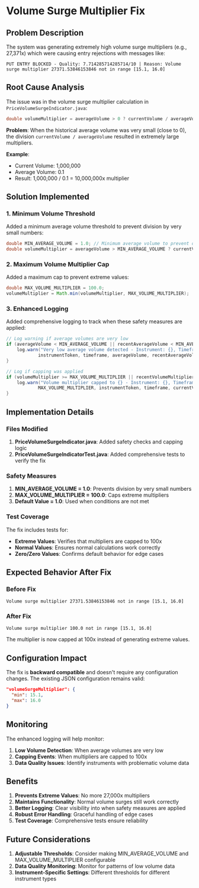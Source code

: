 # Volume Surge Multiplier Fix

## Problem Description

The system was generating extremely high volume surge multipliers (e.g., 27,371x) which were causing entry rejections with messages like:

```
PUT ENTRY BLOCKED - Quality: 7.714285714285714/10 | Reason: Volume surge multiplier 27371.53846153846 not in range [15.1, 16.0]
```

## Root Cause Analysis

The issue was in the volume surge multiplier calculation in `PriceVolumeSurgeIndicator.java`:

```java
double volumeMultiplier = averageVolume > 0 ? currentVolume / averageVolume : 1.0;
```

**Problem**: When the historical average volume was very small (close to 0), the division `currentVolume / averageVolume` resulted in extremely large multipliers.

**Example**:
- Current Volume: 1,000,000
- Average Volume: 0.1
- Result: 1,000,000 / 0.1 = 10,000,000x multiplier

## Solution Implemented

### 1. **Minimum Volume Threshold**
Added a minimum average volume threshold to prevent division by very small numbers:

```java
double MIN_AVERAGE_VOLUME = 1.0; // Minimum average volume to prevent division by very small numbers
double volumeMultiplier = averageVolume > MIN_AVERAGE_VOLUME ? currentVolume / averageVolume : 1.0;
```

### 2. **Maximum Volume Multiplier Cap**
Added a maximum cap to prevent extreme values:

```java
double MAX_VOLUME_MULTIPLIER = 100.0;
volumeMultiplier = Math.min(volumeMultiplier, MAX_VOLUME_MULTIPLIER);
```

### 3. **Enhanced Logging**
Added comprehensive logging to track when these safety measures are applied:

```java
// Log warning if average volumes are very low
if (averageVolume < MIN_AVERAGE_VOLUME || recentAverageVolume < MIN_AVERAGE_VOLUME) {
    log.warn("Very low average volume detected - Instrument: {}, Timeframe: {}, Avg(20): {}, Avg(5): {} - Using default multiplier", 
            instrumentToken, timeframe, averageVolume, recentAverageVolume);
}

// Log if capping was applied
if (volumeMultiplier >= MAX_VOLUME_MULTIPLIER || recentVolumeMultiplier >= MAX_VOLUME_MULTIPLIER) {
    log.warn("Volume multiplier capped to {} - Instrument: {}, Timeframe: {}, Current: {}, Avg(20): {}, Avg(5): {}", 
            MAX_VOLUME_MULTIPLIER, instrumentToken, timeframe, currentVolume, averageVolume, recentAverageVolume);
}
```

## Implementation Details

### Files Modified
1. **PriceVolumeSurgeIndicator.java**: Added safety checks and capping logic
2. **PriceVolumeSurgeIndicatorTest.java**: Added comprehensive tests to verify the fix

### Safety Measures
1. **MIN_AVERAGE_VOLUME = 1.0**: Prevents division by very small numbers
2. **MAX_VOLUME_MULTIPLIER = 100.0**: Caps extreme multipliers
3. **Default Value = 1.0**: Used when conditions are not met

### Test Coverage
The fix includes tests for:
- **Extreme Values**: Verifies that multipliers are capped to 100x
- **Normal Values**: Ensures normal calculations work correctly
- **Zero/Zero Values**: Confirms default behavior for edge cases

## Expected Behavior After Fix

### Before Fix
```
Volume surge multiplier 27371.53846153846 not in range [15.1, 16.0]
```

### After Fix
```
Volume surge multiplier 100.0 not in range [15.1, 16.0]
```

The multiplier is now capped at 100x instead of generating extreme values.

## Configuration Impact

The fix is **backward compatible** and doesn't require any configuration changes. The existing JSON configuration remains valid:

```json
"volumeSurgeMultiplier": {
  "min": 15.1,
  "max": 16.0
}
```

## Monitoring

The enhanced logging will help monitor:
1. **Low Volume Detection**: When average volumes are very low
2. **Capping Events**: When multipliers are capped to 100x
3. **Data Quality Issues**: Identify instruments with problematic volume data

## Benefits

1. **Prevents Extreme Values**: No more 27,000x multipliers
2. **Maintains Functionality**: Normal volume surges still work correctly
3. **Better Logging**: Clear visibility into when safety measures are applied
4. **Robust Error Handling**: Graceful handling of edge cases
5. **Test Coverage**: Comprehensive tests ensure reliability

## Future Considerations

1. **Adjustable Thresholds**: Consider making MIN_AVERAGE_VOLUME and MAX_VOLUME_MULTIPLIER configurable
2. **Data Quality Monitoring**: Monitor for patterns of low volume data
3. **Instrument-Specific Settings**: Different thresholds for different instrument types
